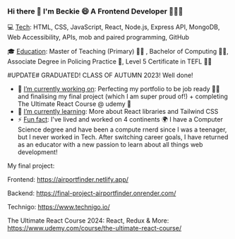 ### Hi there 👋 I'm Beckie 😄 A Frontend Developer 👨🏼‍💻
 

<!--
**BeckieMorton/BeckieMorton** is a ✨ _special_ ✨ repository because its `README.md` (this file) appears on your GitHub profile. -->

💻 <ins>Tech</ins>: HTML, CSS, JavaScript, React, Node.js, Express API, MongoDB, Web Accessibility, APIs, mob and paired programming, GitHub


🎓 <ins>Education</ins>: Master of Teaching (Primary) 👩‍🏫 , Bachelor of Computing 👩‍💻, Associate Degree in Policing Practice 👮, Level 5 Certificate in TEFL 👩‍🏫

#UPDATE# GRADUATED! CLASS OF AUTUMN 2023! Well done!

- 🔭 <ins>I’m currently working on</ins>: Perfecting my portfolio to be job ready 👩‍💻 and finalising my final project (which I am super proud of!) + completing The Ultimate React Course @ udemy 🤩
- 🌱 <ins>I’m currently learning</ins>: More about React libraries and Tailwind CSS
- ⚡ <ins>Fun fact</ins>: I've lived and worked on 4 continents 🌍 I have a Computer Science degree and have been a compute rnerd since I was a teenager, but I never worked in Tech. After switching career goals, I have returned as an educator with a new passion to learn about all things web development!


My final project: 

Frontend: https://airportfinder.netlify.app/

Backend: https://final-project-airportfinder.onrender.com/

Technigo: https://www.technigo.io/
  
The Ultimate React Course 2024: React, Redux & More: https://www.udemy.com/course/the-ultimate-react-course/

